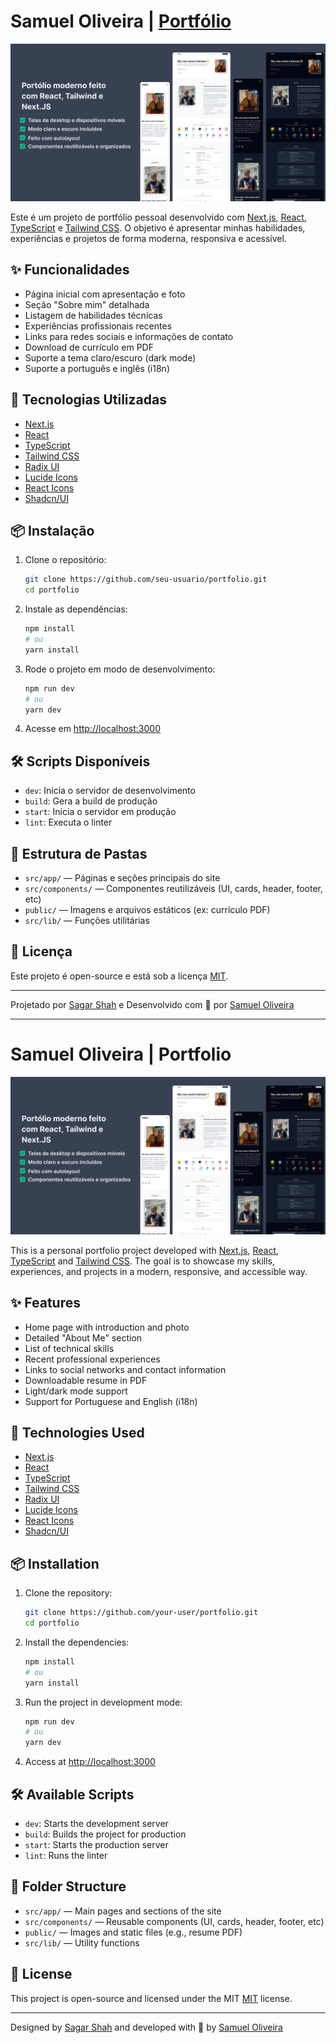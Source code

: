# Samuel Oliveira | [Portfólio](https://portfolio-samuel-oliveira.vercel.app/pt)

![Imagem do Portfólio](public/og-image.png)

Este é um projeto de portfólio pessoal desenvolvido com [Next.js](https://nextjs.org/), [React](https://react.dev/), [TypeScript](https://www.typescriptlang.org/) e [Tailwind CSS](https://tailwindcss.com/). O objetivo é apresentar minhas habilidades, experiências e projetos de forma moderna, responsiva e acessível.

## ✨ Funcionalidades

- Página inicial com apresentação e foto
- Seção "Sobre mim" detalhada
- Listagem de habilidades técnicas
- Experiências profissionais recentes
- Links para redes sociais e informações de contato
- Download de currículo em PDF
- Suporte a tema claro/escuro (dark mode)
- Suporte a português e inglês (i18n)

## 🚀 Tecnologias Utilizadas

- [Next.js](https://nextjs.org/)
- [React](https://react.dev/)
- [TypeScript](https://www.typescriptlang.org/)
- [Tailwind CSS](https://tailwindcss.com/)
- [Radix UI](https://www.radix-ui.com/)
- [Lucide Icons](https://lucide.dev/)
- [React Icons](https://react-icons.github.io/react-icons/)
- [Shadcn/UI](https://ui.shadcn.com/)

## 📦 Instalação

1. Clone o repositório:

   ```sh
   git clone https://github.com/seu-usuario/portfolio.git
   cd portfolio
   ```

2. Instale as dependências:

   ```sh
   npm install
   # ou
   yarn install
   ```

3. Rode o projeto em modo de desenvolvimento:

   ```sh
   npm run dev
   # ou
   yarn dev
   ```

4. Acesse em [http://localhost:3000](http://localhost:3000)

## 🛠️ Scripts Disponíveis

- `dev`: Inicia o servidor de desenvolvimento
- `build`: Gera a build de produção
- `start`: Inicia o servidor em produção
- `lint`: Executa o linter

## 📁 Estrutura de Pastas

- `src/app/` — Páginas e seções principais do site
- `src/components/` — Componentes reutilizáveis (UI, cards, header, footer, etc)
- `public/` — Imagens e arquivos estáticos (ex: currículo PDF)
- `src/lib/` — Funções utilitárias

## 📄 Licença

Este projeto é open-source e está sob a licença [MIT](LICENSE).

---

Projetado por [Sagar Shah](https://github.com/shahsagarm) e Desenvolvido com 💙 por [Samuel Oliveira](https://github.com/samueloliveiraa)

---

# Samuel Oliveira | Portfolio

![Image of Portfolio](public/og-image.png)

This is a personal portfolio project developed with [Next.js](https://nextjs.org/), [React](https://react.dev/), [TypeScript](https://www.typescriptlang.org/) and [Tailwind CSS](https://tailwindcss.com/). The goal is to showcase my skills, experiences, and projects in a modern, responsive, and accessible way.

## ✨ Features

- Home page with introduction and photo
- Detailed "About Me" section
- List of technical skills
- Recent professional experiences
- Links to social networks and contact information
- Downloadable resume in PDF
- Light/dark mode support
- Support for Portuguese and English (i18n)

## 🚀 Technologies Used

- [Next.js](https://nextjs.org/)
- [React](https://react.dev/)
- [TypeScript](https://www.typescriptlang.org/)
- [Tailwind CSS](https://tailwindcss.com/)
- [Radix UI](https://www.radix-ui.com/)
- [Lucide Icons](https://lucide.dev/)
- [React Icons](https://react-icons.github.io/react-icons/)
- [Shadcn/UI](https://ui.shadcn.com/)

## 📦 Installation

1. Clone the repository:

   ```sh
   git clone https://github.com/your-user/portfolio.git
   cd portfolio
   ```

2. Install the dependencies:

   ```sh
   npm install
   # ou
   yarn install
   ```

3. Run the project in development mode:

   ```sh
   npm run dev
   # ou
   yarn dev
   ```

4. Access at [http://localhost:3000](http://localhost:3000)

## 🛠️ Available Scripts

- `dev`: Starts the development server
- `build`: Builds the project for production
- `start`: Starts the production server
- `lint`: Runs the linter

## 📁 Folder Structure

- `src/app/` — Main pages and sections of the site
- `src/components/` — Reusable components (UI, cards, header, footer, etc)
- `public/` — Images and static files (e.g., resume PDF)
- `src/lib/` — Utility functions

## 📄 License

This project is open-source and licensed under the MIT [MIT](LICENSE) license.

---

Designed by [Sagar Shah](https://github.com/shahsagarm) and developed with 💙 by [Samuel Oliveira](https://github.com/samueloliveiraa)
